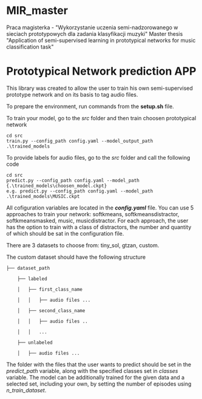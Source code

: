MIR_master
==============================
Praca magisterka - "Wykorzystanie uczenia semi-nadzorowanego w sieciach prototypowych dla zadania klasyfikacji muzyki"
Master thesis "Application of semi-supervised learning in prototypical networks for music classification task"

# Prototypical Network prediction APP

This library was created to allow the user to train his own semi-supervised prototype network and on its basis to tag audio files.

To prepare the environment, run commands from the **setup.sh** file.

To train your model, go to the *src* folder and then train choosen prototypical network
```
cd src
train.py --config_path config.yaml --model_output_path .\trained_models
```

To provide labels for audio files, go to the *src* folder and call the following code
```
cd src
predict.py --config_path config.yaml --model_path {.\trained_models\choosen_model.ckpt}
e.g. predict.py --config_path config.yaml --model_path .\trained_models\MUSIC.ckpt
```

All cofiguration variables are located in the ***config.yaml*** file. 
You can use 5 approaches to train your network: softkmeans, softkmeansdistractor, softkmeansmasked, music, musicdistractor. For each approach, the user has the option to train with a class of distractors, the number and quantity of which should be sat in the configuration file.

There are 3 datasets to choose from: tiny_sol, gtzan, custom.

The custom dataset should have the following structure 
```
├── dataset_path

    ├── labeled
    
    │   ├── first_class_name
    
    │   │   ├── audio files ...
    
    │   ├── second_class_name
    
    │   │   ├── audio files ..
    
    │   │   ...
    
    ├── unlabeled
    
    │   ├── audio files ...
```    

The folder with the files that the user wants to predict should be set in the *predict_path* variable, along with the specified classes set in *classes* variable. The model can be additionally trained for the given data and a selected set, including your own, by setting the number of episodes using *n_train_dataset*.
